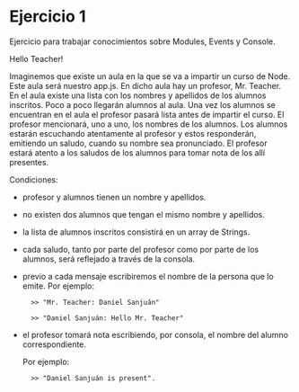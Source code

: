 Ejercicio 1
==============

Ejercicio para trabajar conocimientos sobre Modules, Events y Console.

Hello Teacher!

Imaginemos que existe un aula en la que se va a impartir un curso de Node. Este aula será nuestro app.js. 
En dicho aula hay un profesor, Mr. Teacher. En el aula existe una lista con los nombres y apellidos de los alumnos inscritos. Poco a poco llegarán alumnos al aula. Una vez los alumnos se encuentran en el aula el profesor pasará lista antes de impartir el curso. El profesor mencionará, uno a uno, los nombres de los alumnos. Los alumnos estarán escuchando atentamente al profesor y estos responderán, emitiendo un saludo, cuando su nombre sea pronunciado. El profesor estará atento a los saludos de los alumnos para tomar nota de los allí presentes.

Condiciones:
* profesor y alumnos tienen un nombre y apellidos.
* no existen dos alumnos que tengan el mismo nombre y apellidos.
* la lista de alumnos inscritos consistirá en un array de Strings.
* cada saludo, tanto por parte del profesor como por parte de los alumnos, será reflejado a través de la consola.
* previo a cada mensaje escribiremos el nombre de la persona que lo emite. 
	Por ejemplo:
	
		>> "Mr. Teacher: Daniel Sanjuán"
		
		>> "Daniel Sanjuán: Hello Mr. Teacher"
* el profesor tomará nota escribiendo, por consola, el nombre del alumno correspondiente. 

	Por ejemplo: 
		
		>> "Daniel Sanjuán is present".